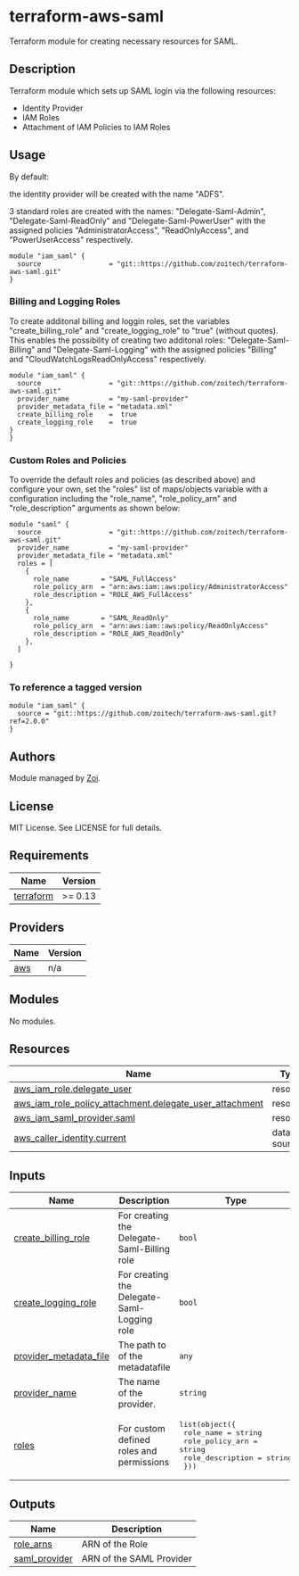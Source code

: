# terraform-aws-saml
Terraform module for creating necessary resources for SAML.

## Description

Terraform module which sets up SAML login via the following resources:

* Identity Provider
* IAM Roles
* Attachment of IAM Policies to IAM Roles

## Usage

By default:

the identity provider will be created with the name "ADFS".  

3 standard roles are created with the names: "Delegate-Saml-Admin", "Delegate-Saml-ReadOnly" and "Delegate-Saml-PowerUser" with the assigned policies "AdministratorAccess", "ReadOnlyAccess", and "PowerUserAccess" respectively.

```hcl
module "iam_saml" {
  source                 = "git::https://github.com/zoitech/terraform-aws-saml.git"  
}
```

### Billing and Logging Roles

To create additonal billing and loggin roles, set the variables "create_billing_role" and "create_logging_role" to "true" (without quotes). This enables the possibility of creating two additonal roles: "Delegate-Saml-Billing" and "Delegate-Saml-Logging" with the assigned policies "Billing" and "CloudWatchLogsReadOnlyAccess" respectively.

```hcl
module "iam_saml" {
  source                 = "git::https://github.com/zoitech/terraform-aws-saml.git"
  provider_name          = "my-saml-provider"
  provider_metadata_file = "metadata.xml"
  create_billing_role    =  true
  create_logging_role    =  true
}
}
```

### Custom Roles and Policies

To override the default roles and policies (as described above) and configure your own, set the "roles" list of maps/objects variable with a configuration including the "role_name", "role_policy_arn" and "role_description" arguments as shown below:

```hcl
module "saml" {
  source                 = "git::https://github.com/zoitech/terraform-aws-saml.git"
  provider_name          = "my-saml-provider"
  provider_metadata_file = "metadata.xml"
  roles = [
    {
      role_name        = "SAML_FullAccess"
      role_policy_arn  = "arn:aws:iam::aws:policy/AdministratorAccess"
      role_description = "ROLE_AWS_FullAccess"
    },
    {
      role_name        = "SAML_ReadOnly"
      role_policy_arn  = "arn:aws:iam::aws:policy/ReadOnlyAccess"
      role_description = "ROLE_AWS_ReadOnly"
    },
  ]
  
}
```

### To reference a tagged version

```hcl
module "iam_saml" {
  source = "git::https://github.com/zoitech/terraform-aws-saml.git?ref=2.0.0"  
}
```

## Authors
Module managed by [Zoi](https://github.com/zoitech).

## License
MIT License. See LICENSE for full details.
## Requirements

| Name | Version |
|------|---------|
| <a name="requirement_terraform"></a> [terraform](#requirement\_terraform) | >= 0.13 |

## Providers

| Name | Version |
|------|---------|
| <a name="provider_aws"></a> [aws](#provider\_aws) | n/a |

## Modules

No modules.

## Resources

| Name | Type |
|------|------|
| [aws_iam_role.delegate_user](https://registry.terraform.io/providers/hashicorp/aws/latest/docs/resources/iam_role) | resource |
| [aws_iam_role_policy_attachment.delegate_user_attachment](https://registry.terraform.io/providers/hashicorp/aws/latest/docs/resources/iam_role_policy_attachment) | resource |
| [aws_iam_saml_provider.saml](https://registry.terraform.io/providers/hashicorp/aws/latest/docs/resources/iam_saml_provider) | resource |
| [aws_caller_identity.current](https://registry.terraform.io/providers/hashicorp/aws/latest/docs/data-sources/caller_identity) | data source |

## Inputs

| Name | Description | Type | Default | Required |
|------|-------------|------|---------|:--------:|
| <a name="input_create_billing_role"></a> [create\_billing\_role](#input\_create\_billing\_role) | For creating the Delegate-Saml-Billing role | `bool` | `false` | no |
| <a name="input_create_logging_role"></a> [create\_logging\_role](#input\_create\_logging\_role) | For creating the Delegate-Saml-Logging role | `bool` | `false` | no |
| <a name="input_provider_metadata_file"></a> [provider\_metadata\_file](#input\_provider\_metadata\_file) | The path to of the metadatafile | `any` | `null` | no |
| <a name="input_provider_name"></a> [provider\_name](#input\_provider\_name) | The name of the provider. | `string` | `"ADFS"` | no |
| <a name="input_roles"></a> [roles](#input\_roles) | For custom defined roles and permissions | <pre>list(object({<br>    role_name        = string<br>    role_policy_arn  = string<br>    role_description = string<br>  }))</pre> | `null` | no |

## Outputs

| Name | Description |
|------|-------------|
| <a name="output_role_arns"></a> [role\_arns](#output\_role\_arns) | ARN of the Role |
| <a name="output_saml_provider"></a> [saml\_provider](#output\_saml\_provider) | ARN of the SAML Provider |
